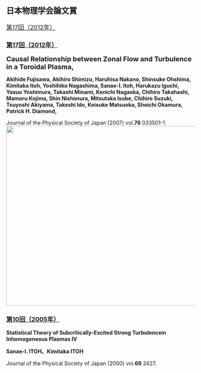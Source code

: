 ## 日本物理学会論文賞


<font size="3"><a href="http://www.jps.or.jp/activities/awards/ronbunsyo/ronbun17-2012.html">第17回（2012年）</a></font>

### [第17回（2012年）](http://www.jps.or.jp/activities/awards/ronbunsyo/ronbun17-2012.html)
<font size="4"><strong>Causal Relationship between Zonal Flow and Turbulence in a Toroidal Plasma,</strong></font>

**Akihide Fujisawa, Akihiro Shimizu, Haruhisa Nakano, Shinsuke Ohshima, Kimitaka Itoh, Yoshihiko Nagashima, Sanae-I. Itoh, Harukazu Iguchi, Yasuo Yoshimura, Takashi Minami, Kenichi Nagaoka, Chihiro Takahashi, Mamoru Kojima, Shin Nishimura, Mitsutaka Isobe, Chihiro Suzuki, Tsuyoshi Akiyama, Takeshi Ido, Keisuke Matsuoka, Shoichi Okamura, Patrick H. Diamond,**

Journal of the Physical Society of Japan (2007) vol.**76**  033501-1.
      <img border="0" alt="" src="image/ronbunsyo201203.jpg" width="639" height="480"></font>

### [第10回（2005年）](http://www.jps.or.jp/activities/awards/ronbunsyo/ronbun10-2005.html)

**Statistical Theory of Subcritically-Excited Strong Turbulencein Inhomogeneous Plasmas IV**

**Sanae-I. ITOH、Kimitaka ITOH**

Journal of the Physical Society of Japan (2000) vol.**69** 2427.


 
